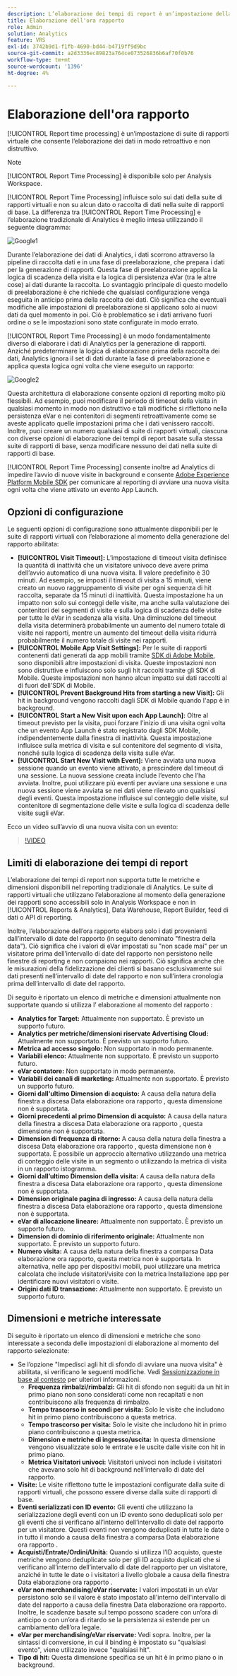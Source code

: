 ```yaml
---
description: L’elaborazione dei tempi di report è un’impostazione della suite di rapporti virtuali che consente l’elaborazione dei dati in modo retroattivo e non distruttivo.
title: Elaborazione dell'ora rapporto
role: Admin
solution: Analytics
feature: VRS
exl-id: 3742b9d1-f1fb-4690-bd44-b4719ff9d9bc
source-git-commit: a2d3336ec89823a764ce073526836b6af70f0b76
workflow-type: tm+mt
source-wordcount: '1396'
ht-degree: 4%

---
```


# Elaborazione dell&#39;ora rapporto

[!UICONTROL Report time processing] è un’impostazione di suite di rapporti virtuale che consente l’elaborazione dei dati in modo retroattivo e non distruttivo.

>[!NOTE]
>
>[!UICONTROL Report Time Processing] è disponibile solo per Analysis Workspace.

[!UICONTROL Report Time Processing] influisce solo sui dati della suite di rapporti virtuali e non su alcun dato o raccolta di dati nella suite di rapporti di base. La differenza tra [!UICONTROL Report Time Processing] e l’elaborazione tradizionale di Analytics è meglio intesa utilizzando il seguente diagramma:

![Google1](assets/google1.jpg)

Durante l’elaborazione dei dati di Analytics, i dati scorrono attraverso la pipeline di raccolta dati e in una fase di preelaborazione, che prepara i dati per la generazione di rapporti. Questa fase di preelaborazione applica la logica di scadenza della visita e la logica di persistenza eVar (tra le altre cose) ai dati durante la raccolta. Lo svantaggio principale di questo modello di preelaborazione è che richiede che qualsiasi configurazione venga eseguita in anticipo prima della raccolta dei dati. Ciò significa che eventuali modifiche alle impostazioni di preelaborazione si applicano solo ai nuovi dati da quel momento in poi. Ciò è problematico se i dati arrivano fuori ordine o se le impostazioni sono state configurate in modo errato.

[!UICONTROL Report Time Processing] è un modo fondamentalmente diverso di elaborare i dati di Analytics per la generazione di rapporti. Anziché predeterminare la logica di elaborazione prima della raccolta dei dati, Analytics ignora il set di dati durante la fase di preelaborazione e applica questa logica ogni volta che viene eseguito un rapporto:

![Google2](assets/google2.jpg)

Questa architettura di elaborazione consente opzioni di reporting molto più flessibili. Ad esempio, puoi modificare il periodo di timeout della visita in qualsiasi momento in modo non distruttivo e tali modifiche si riflettono nella persistenza eVar e nei contenitori di segmenti retroattivamente come se aveste applicato quelle impostazioni prima che i dati venissero raccolti. Inoltre, puoi creare un numero qualsiasi di suite di rapporti virtuali, ciascuna con diverse opzioni di elaborazione dei tempi di report basate sulla stessa suite di rapporti di base, senza modificare nessuno dei dati nella suite di rapporti di base.

[!UICONTROL Report Time Processing] consente inoltre ad Analytics di impedire l’avvio di nuove visite in background e consente [Adobe Experience Platform Mobile SDK](https://experienceleague.adobe.com/docs/mobile.html) per comunicare al reporting di avviare una nuova visita ogni volta che viene attivato un evento App Launch.

## Opzioni di configurazione

Le seguenti opzioni di configurazione sono attualmente disponibili per le suite di rapporti virtuali con l’elaborazione al momento della generazione del rapporto abilitata:

* **[!UICONTROL Visit Timeout]:** L’impostazione di timeout visita definisce la quantità di inattività che un visitatore univoco deve avere prima dell’avvio automatico di una nuova visita. Il valore predefinito è 30 minuti. Ad esempio, se imposti il timeout di visita a 15 minuti, viene creato un nuovo raggruppamento di visite per ogni sequenza di hit raccolta, separate da 15 minuti di inattività. Questa impostazione ha un impatto non solo sui conteggi delle visite, ma anche sulla valutazione dei contenitori dei segmenti di visite e sulla logica di scadenza delle visite per tutte le eVar in scadenza alla visita. Una diminuzione del timeout della visita determinerà probabilmente un aumento del numero totale di visite nei rapporti, mentre un aumento del timeout della visita ridurrà probabilmente il numero totale di visite nei rapporti.
* **[!UICONTROL Mobile App Visit Settings]:** Per le suite di rapporti contenenti dati generati da app mobili tramite [SDK di Adobe Mobile](https://experienceleague.adobe.com/docs/mobile.html), sono disponibili altre impostazioni di visita. Queste impostazioni non sono distruttive e influiscono solo sugli hit raccolti tramite gli SDK di Mobile. Queste impostazioni non hanno alcun impatto sui dati raccolti al di fuori dell&#39;SDK di Mobile.
* **[!UICONTROL Prevent Background Hits from starting a new Visit]:** Gli hit in background vengono raccolti dagli SDK di Mobile quando l&#39;app è in background.
* **[!UICONTROL Start a New Visit upon each App Launch]:** Oltre al timeout previsto per la visita, puoi forzare l’inizio di una visita ogni volta che un evento App Launch è stato registrato dagli SDK Mobile, indipendentemente dalla finestra di inattività. Questa impostazione influisce sulla metrica di visita e sul contenitore del segmento di visita, nonché sulla logica di scadenza della visita sulle eVar.
* **[!UICONTROL Start New Visit with Event]:** Viene avviata una nuova sessione quando un evento viene attivato, a prescindere dal timeout di una sessione. La nuova sessione creata include l’evento che l’ha avviata. Inoltre, puoi utilizzare più eventi per avviare una sessione e una nuova sessione viene avviata se nei dati viene rilevato uno qualsiasi degli eventi. Questa impostazione influisce sul conteggio delle visite, sul contenitore di segmentazione delle visite e sulla logica di scadenza delle visite sugli eVar.

Ecco un video sull’avvio di una nuova visita con un evento:

>[!VIDEO](https://video.tv.adobe.com/v/23129/?quality=12)

## Limiti di elaborazione dei tempi di report

L’elaborazione dei tempi di report non supporta tutte le metriche e dimensioni disponibili nel reporting tradizionale di Analytics. Le suite di rapporti virtuali che utilizzano l’elaborazione al momento della generazione dei rapporti sono accessibili solo in Analysis Workspace e non in [!UICONTROL Reports & Analytics], Data Warehouse, Report Builder, feed di dati o API di reporting.

Inoltre, l’elaborazione dell’ora rapporto elabora solo i dati provenienti dall’intervallo di date del rapporto (in seguito denominato &quot;finestra della data&quot;). Ciò significa che i valori di eVar impostati su &quot;non scade mai&quot; per un visitatore prima dell’intervallo di date del rapporto non persistono nelle finestre di reporting e non compaiono nei rapporti. Ciò significa anche che le misurazioni della fidelizzazione dei clienti si basano esclusivamente sui dati presenti nell’intervallo di date del rapporto e non sull’intera cronologia prima dell’intervallo di date del rapporto.

Di seguito è riportato un elenco di metriche e dimensioni attualmente non supportate quando si utilizza l’ elaborazione al momento del rapporto :

* **Analytics for Target:** Attualmente non supportato. È previsto un supporto futuro.
* **Analytics per metriche/dimensioni riservate Advertising Cloud:** Attualmente non supportato. È previsto un supporto futuro.
* **Metrica ad accesso singolo:** Non supportato in modo permanente.
* **Variabili elenco:** Attualmente non supportato. È previsto un supporto futuro.
* **eVar contatore:** Non supportato in modo permanente.
* **Variabili dei canali di marketing:** Attualmente non supportato. È previsto un supporto futuro.
* **Giorni dall&#39;ultimo Dimension di acquisto:** A causa della natura della finestra a discesa Data elaborazione ora rapporto , questa dimensione non è supportata.
* **Giorni precedenti al primo Dimension di acquisto:** A causa della natura della finestra a discesa Data elaborazione ora rapporto , questa dimensione non è supportata.
* **Dimension di frequenza di ritorno:** A causa della natura della finestra a discesa Data elaborazione ora rapporto , questa dimensione non è supportata. È possibile un approccio alternativo utilizzando una metrica di conteggio delle visite in un segmento o utilizzando la metrica di visita in un rapporto istogramma.
* **Giorni dall’ultimo Dimension della visita:** A causa della natura della finestra a discesa Data elaborazione ora rapporto , questa dimensione non è supportata.
* **Dimension originale pagina di ingresso:** A causa della natura della finestra a discesa Data elaborazione ora rapporto , questa dimensione non è supportata.
* **eVar di allocazione lineare:** Attualmente non supportato. È previsto un supporto futuro.
* **Dimension di dominio di riferimento originale:** Attualmente non supportato. È previsto un supporto futuro.
* **Numero visita:** A causa della natura della finestra a comparsa Data elaborazione ora rapporto, questa metrica non è supportata. In alternativa, nelle app per dispositivi mobili, puoi utilizzare una metrica calcolata che include visitatori/visite con la metrica Installazione app per identificare nuovi visitatori o visite.
* **Origini dati ID transazione:** Attualmente non supportato. È previsto un supporto futuro.

## Dimensioni e metriche interessate

Di seguito è riportato un elenco di dimensioni e metriche che sono interessate a seconda delle impostazioni di elaborazione al momento del rapporto selezionate:

* Se l’opzione &quot;Impedisci agli hit di sfondo di avviare una nuova visita&quot; è abilitata, si verificano le seguenti modifiche. Vedi [Sessionizzazione in base al contesto](vrs-mobile-visit-processing.md) per ulteriori informazioni.
   * **Frequenza rimbalzi/rimbalzi:** Gli hit di sfondo non seguiti da un hit in primo piano non sono considerati come non recapitati e non contribuiscono alla frequenza di rimbalzo.
   * **Tempo trascorso in secondi per visita:** Solo le visite che includono hit in primo piano contribuiscono a questa metrica.
   * **Tempo trascorso per visita:** Solo le visite che includono hit in primo piano contribuiscono a questa metrica.
   * **Dimension e metriche di ingresso/uscita:** In questa dimensione vengono visualizzate solo le entrate e le uscite dalle visite con hit in primo piano.
   * **Metrica Visitatori univoci:** Visitatori univoci non include i visitatori che avevano solo hit di background nell’intervallo di date del rapporto.
* **Visite:** Le visite riflettono tutte le impostazioni configurate dalla suite di rapporti virtuali, che possono essere diverse dalla suite di rapporti di base.
* **Eventi serializzati con ID evento:** Gli eventi che utilizzano la serializzazione degli eventi con un ID evento sono deduplicati solo per gli eventi che si verificano all’interno dell’intervallo di date del rapporto per un visitatore. Questi eventi non vengono deduplicati in tutte le date o in tutto il mondo a causa della finestra a comparsa Data elaborazione ora rapporto .
* **Acquisti/Entrate/Ordini/Unità:** Quando si utilizza l’ID acquisto, queste metriche vengono deduplicate solo per gli ID acquisto duplicati che si verificano all’interno dell’intervallo di date del rapporto per un visitatore, anziché in tutte le date o i visitatori a livello globale a causa della finestra Data elaborazione ora rapporto .
* **eVar non merchandising/eVar riservate:** I valori impostati in un eVar persistono solo se il valore è stato impostato all&#39;interno dell&#39;intervallo di date del rapporto a causa della finestra Data elaborazione ora rapporto. Inoltre, le scadenze basate sul tempo possono scadere con un’ora di anticipo o con un’ora di ritardo se la persistenza si estende per un cambiamento dell’ora legale.
* **eVar per merchandising/eVar riservate:** Vedi sopra. Inoltre, per la sintassi di conversione, in cui il binding è impostato su &quot;qualsiasi evento&quot;, viene utilizzato invece &quot;qualsiasi hit&quot;.
* **Tipo di hit:** Questa dimensione specifica se un hit è in primo piano o in background.
